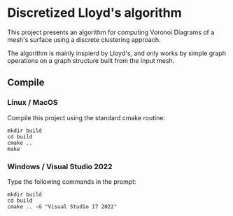 # Discretized Lloyd's algorithm
This project presents an algorithm for computing Voronoi Diagrams of a mesh's surface using a discrete clustering approach.

The algorithm is mainly inspierd by Lloyd's, and only works by simple graph operations on a graph structure built from the input mesh.

## Compile
### Linux / MacOS
Compile this project using the standard cmake routine:

    mkdir build
    cd build
    cmake ..
    make

### Windows / Visual Studio 2022
Type the following commands in the prompt:

    mkdir build
    cd build
    cmake .. -G "Visual Studio 17 2022"
